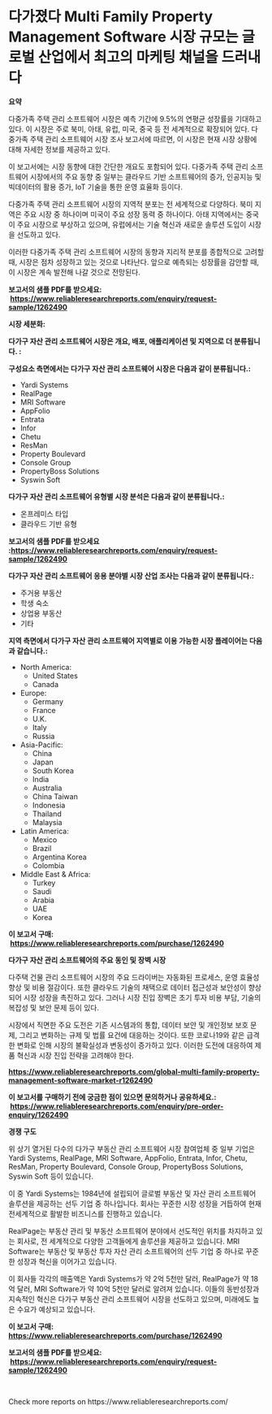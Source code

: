 <p><h1>다가졌다 Multi Family Property Management Software 시장 규모는 글로벌 산업에서 최고의 마케팅 채널을 드러내다</h1></p><p><strong>요약</strong></p>
<p><p>다중가족 주택 관리 소프트웨어 시장은 예측 기간에 9.5%의 연평균 성장률을 기대하고 있다. 이 시장은 주로 북미, 아태, 유럽, 미국, 중국 등 전 세계적으로 확장되어 있다. 다중가족 주택 관리 소프트웨어 시장 조사 보고서에 따르면, 이 시장은 현재 시장 상황에 대해 자세한 정보를 제공하고 있다.</p><p>이 보고서에는 시장 동향에 대한 간단한 개요도 포함되어 있다. 다중가족 주택 관리 소프트웨어 시장에서의 주요 동향 중 일부는 클라우드 기반 소프트웨어의 증가, 인공지능 및 빅데이터의 활용 증가, IoT 기술을 통한 운영 효율화 등이다.</p><p>다중가족 주택 관리 소프트웨어 시장의 지역적 분포는 전 세계적으로 다양하다. 북미 지역은 주요 시장 중 하나이며 미국이 주요 성장 동력 중 하나이다. 아태 지역에서는 중국이 주요 시장으로 부상하고 있으며, 유럽에서는 기술 혁신과 새로운 솔루션 도입이 시장을 선도하고 있다.</p><p>이러한 다중가족 주택 관리 소프트웨어 시장의 동향과 지리적 분포를 종합적으로 고려할 때, 시장은 점차 성장하고 있는 것으로 나타난다. 앞으로 예측되는 성장률을 감안할 때, 이 시장은 계속 발전해 나갈 것으로 전망된다.</p></p>
<p><strong>보고서의 샘플 PDF를 받으세요: &nbsp;<a href="https://www.reliableresearchreports.com/enquiry/request-sample/1262490">https://www.reliableresearchreports.com/enquiry/request-sample/1262490</a></strong></p>
<p><strong>시장 세분화:</strong></p>
<p><strong> 다가구 자산 관리 소프트웨어 시장은 개요, 배포, 애플리케이션 및 지역으로 더 분류됩니다. :</strong></p>
<p><strong>구성요소 측면에서는 다가구 자산 관리 소프트웨어 시장은 다음과 같이 분류됩니다.:</strong></p>
<p><ul><li>Yardi Systems</li><li>RealPage</li><li>MRI Software</li><li>AppFolio</li><li>Entrata</li><li>Infor</li><li>Chetu</li><li>ResMan</li><li>Property Boulevard</li><li>Console Group</li><li>PropertyBoss Solutions</li><li>Syswin Soft</li></ul></p>
<p><strong> 다가구 자산 관리 소프트웨어 유형별 시장 분석은 다음과 같이 분류됩니다.:</strong></p>
<p><ul><li>온프레미스 타입</li><li>클라우드 기반 유형</li></ul></p>
<p><strong>보고서의 샘플 PDF를 받으세요 :<a href="https://www.reliableresearchreports.com/enquiry/request-sample/1262490">https://www.reliableresearchreports.com/enquiry/request-sample/1262490</a></strong></p>
<p><strong> 다가구 자산 관리 소프트웨어 응용 분야별 시장 산업 조사는 다음과 같이 분류됩니다.:</strong></p>
<p><ul><li>주거용 부동산</li><li>학생 숙소</li><li>상업용 부동산</li><li>기타</li></ul></p>
<p><strong>지역 측면에서 다가구 자산 관리 소프트웨어 지역별로 이용 가능한 시장 플레이어는 다음과 같습니다.:</strong></p>
<p><ul>
    <li>
        North America:
        <ul>
            <li>United States</li>
            <li>Canada</li>
        </ul>
    </li>
    <li>
        Europe:
        <ul>
            <li>Germany</li>
            <li>France</li>
            <li>U.K.</li>
            <li>Italy</li>
            <li>Russia</li>
        </ul>
    </li>
    <li>
        Asia-Pacific:
        <ul>
            <li>China</li>
            <li>Japan</li>
            <li>South Korea</li>
            <li>India</li>
            <li>Australia</li>
            <li>China Taiwan</li>
            <li>Indonesia</li>
            <li>Thailand</li>
            <li>Malaysia</li>
        </ul>
    </li>
    <li>
        Latin America:
        <ul>
            <li>Mexico</li>
            <li>Brazil</li>
            <li>Argentina Korea</li>
            <li>Colombia</li>
        </ul>
    </li>
    <li>
        Middle East & Africa:
        <ul>
            <li>Turkey</li>
            <li>Saudi</li>
            <li>Arabia</li>
            <li>UAE</li>
            <li>Korea</li>
        </ul>
    </li>
    </ul></p>
<p><strong>이 보고서 구매: &nbsp;<a href="https://www.reliableresearchreports.com/purchase/1262490">https://www.reliableresearchreports.com/purchase/1262490</a></strong></p>
<p><strong>다가구 자산 관리 소프트웨어의 주요 동인 및 장벽 시장</strong></p>
<p><p>다주택 건물 관리 소프트웨어 시장의 주요 드라이버는 자동화된 프로세스, 운영 효율성 향상 및 비용 절감이다. 또한 클라우드 기술의 채택으로 데이터 접근성과 보안성이 향상되어 시장 성장을 촉진하고 있다. 그러나 시장 진입 장벽은 초기 투자 비용 부담, 기술의 복잡성 및 보안 문제 등이 있다.</p><p>시장에서 직면한 주요 도전은 기존 시스템과의 통합, 데이터 보안 및 개인정보 보호 문제, 그리고 변화하는 규제 및 법률 요건에 대응하는 것이다. 또한 코로나19와 같은 급격한 변화로 인해 시장의 불확실성과 변동성이 증가하고 있다. 이러한 도전에 대응하여 제품 혁신과 시장 진입 전략을 고려해야 한다.</p></p>
<p><strong><a href="https://www.reliableresearchreports.com/global-multi-family-property-management-software-market-r1262490">https://www.reliableresearchreports.com/global-multi-family-property-management-software-market-r1262490</a></strong></p>
<p><strong>이 보고서를 구매하기 전에 궁금한 점이 있으면 문의하거나 공유하세요.: &nbsp;<a href="https://www.reliableresearchreports.com/enquiry/pre-order-enquiry/1262490">https://www.reliableresearchreports.com/enquiry/pre-order-enquiry/1262490</a></strong></p>
<p><strong>경쟁 구도</strong></p>
<p><p>위 상기 열거된 다수의 다가구 부동산 관리 소프트웨어 시장 참여업체 중 일부 기업은 Yardi Systems, RealPage, MRI Software, AppFolio, Entrata, Infor, Chetu, ResMan, Property Boulevard, Console Group, PropertyBoss Solutions, Syswin Soft 등이 있습니다.</p><p>이 중 Yardi Systems는 1984년에 설립되어 글로벌 부동산 및 자산 관리 소프트웨어 솔루션을 제공하는 선두 기업 중 하나입니다. 회사는 꾸준한 시장 성장을 거듭하여 현재 전세계적으로 활발한 비즈니스를 진행하고 있습니다.</p><p>RealPage는 부동산 관리 및 부동산 소프트웨어 분야에서 선도적인 위치를 차지하고 있는 회사로, 전 세계적으로 다양한 고객들에게 솔루션을 제공하고 있습니다. MRI Software는 부동산 및 부동산 투자 자산 관리 소프트웨어의 선두 기업 중 하나로 꾸준한 성장과 혁신을 이어가고 있습니다.</p><p>이 회사들 각각의 매출액은 Yardi Systems가 약 2억 5천만 달러, RealPage가 약 18억 달러, MRI Software가 약 10억 5천만 달러로 알려져 있습니다. 이들의 동반성장과 지속적인 혁신은 다가구 부동산 관리 소프트웨어 시장을 선도하고 있으며, 미래에도 높은 수요가 예상되고 있습니다.</p></p>
<p><strong>이 보고서 구매: &nbsp; <a href="https://www.reliableresearchreports.com/purchase/1262490">https://www.reliableresearchreports.com/purchase/1262490</a></strong></p>
<p><strong>보고서의 샘플 PDF를 받으세요: &nbsp;<a href="https://www.reliableresearchreports.com/enquiry/request-sample/1262490">https://www.reliableresearchreports.com/enquiry/request-sample/1262490</a></strong><strong></strong></p>
<p>&nbsp;</p>
<p>Check more reports on https://www.reliableresearchreports.com/</p>